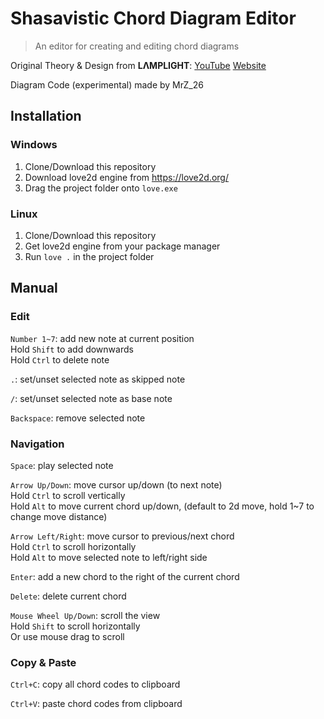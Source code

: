 # Shasavistic Chord Diagram Editor

> An editor for creating and editing chord diagrams

Original Theory & Design from **LΛMPLIGHT**:
[YouTube](https://www.youtube.com/@L4MPLIGHT)
[Website](https://lamplight0.sakura.ne.jp/a/)

Diagram Code (experimental) made by MrZ_26

## Installation

### Windows

1. Clone/Download this repository
2. Download love2d engine from https://love2d.org/
3. Drag the project folder onto `love.exe`

### Linux

1. Clone/Download this repository
2. Get love2d engine from your package manager
3. Run `love .` in the project folder

## Manual

### Edit

`Number 1~7`: add new note at current position  
Hold `Shift` to add downwards  
Hold `Ctrl` to delete note

`.`: set/unset selected note as skipped note

`/`: set/unset selected note as base note

`Backspace`: remove selected note

### Navigation

`Space`: play selected note

`Arrow Up/Down`: move cursor up/down (to next note)  
Hold `Ctrl` to scroll vertically  
Hold `Alt` to move current chord up/down, (default to 2d move, hold 1~7 to change move distance)

`Arrow Left/Right`: move cursor to previous/next chord  
Hold `Ctrl` to scroll horizontally  
Hold `Alt` to move selected note to left/right side

`Enter`: add a new chord to the right of the current chord

`Delete`: delete current chord

`Mouse Wheel Up/Down`: scroll the view  
Hold `Shift` to scroll horizontally  
Or use mouse drag to scroll

### Copy & Paste

`Ctrl+C`: copy all chord codes to clipboard

`Ctrl+V`: paste chord codes from clipboard
